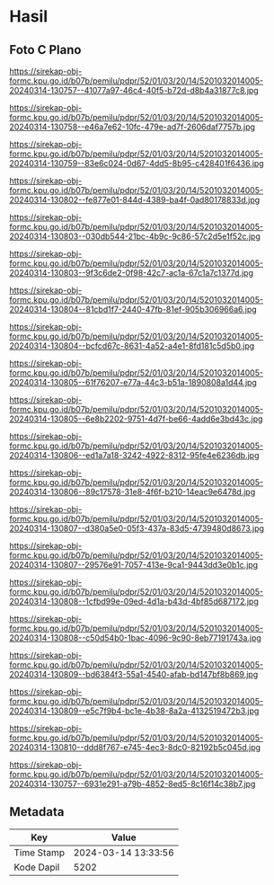 # Hasil

## Foto C Plano

https://sirekap-obj-formc.kpu.go.id/b07b/pemilu/pdpr/52/01/03/20/14/5201032014005-20240314-130757--41077a97-46c4-40f5-b72d-d8b4a31877c8.jpg

https://sirekap-obj-formc.kpu.go.id/b07b/pemilu/pdpr/52/01/03/20/14/5201032014005-20240314-130758--e46a7e62-10fc-479e-ad7f-2606daf7757b.jpg

https://sirekap-obj-formc.kpu.go.id/b07b/pemilu/pdpr/52/01/03/20/14/5201032014005-20240314-130759--83e6c024-0d67-4dd5-8b95-c428401f6436.jpg

https://sirekap-obj-formc.kpu.go.id/b07b/pemilu/pdpr/52/01/03/20/14/5201032014005-20240314-130802--fe877e01-844d-4389-ba4f-0ad80178833d.jpg

https://sirekap-obj-formc.kpu.go.id/b07b/pemilu/pdpr/52/01/03/20/14/5201032014005-20240314-130803--030db544-21bc-4b9c-9c86-57c2d5e1f52c.jpg

https://sirekap-obj-formc.kpu.go.id/b07b/pemilu/pdpr/52/01/03/20/14/5201032014005-20240314-130803--9f3c6de2-0f98-42c7-ac1a-67c1a7c1377d.jpg

https://sirekap-obj-formc.kpu.go.id/b07b/pemilu/pdpr/52/01/03/20/14/5201032014005-20240314-130804--81cbd1f7-2440-47fb-81ef-905b306966a6.jpg

https://sirekap-obj-formc.kpu.go.id/b07b/pemilu/pdpr/52/01/03/20/14/5201032014005-20240314-130804--bcfcd67c-8631-4a52-a4e1-8fd181c5d5b0.jpg

https://sirekap-obj-formc.kpu.go.id/b07b/pemilu/pdpr/52/01/03/20/14/5201032014005-20240314-130805--61f76207-e77a-44c3-b51a-1890808a1d44.jpg

https://sirekap-obj-formc.kpu.go.id/b07b/pemilu/pdpr/52/01/03/20/14/5201032014005-20240314-130805--6e8b2202-9751-4d7f-be66-4add6e3bd43c.jpg

https://sirekap-obj-formc.kpu.go.id/b07b/pemilu/pdpr/52/01/03/20/14/5201032014005-20240314-130806--ed1a7a18-3242-4922-8312-95fe4e6236db.jpg

https://sirekap-obj-formc.kpu.go.id/b07b/pemilu/pdpr/52/01/03/20/14/5201032014005-20240314-130806--89c17578-31e8-4f6f-b210-14eac9e6478d.jpg

https://sirekap-obj-formc.kpu.go.id/b07b/pemilu/pdpr/52/01/03/20/14/5201032014005-20240314-130807--d380a5e0-05f3-437a-83d5-4739480d8673.jpg

https://sirekap-obj-formc.kpu.go.id/b07b/pemilu/pdpr/52/01/03/20/14/5201032014005-20240314-130807--29576e91-7057-413e-9ca1-9443dd3e0b1c.jpg

https://sirekap-obj-formc.kpu.go.id/b07b/pemilu/pdpr/52/01/03/20/14/5201032014005-20240314-130808--1cfbd99e-09ed-4d1a-b43d-4bf85d687172.jpg

https://sirekap-obj-formc.kpu.go.id/b07b/pemilu/pdpr/52/01/03/20/14/5201032014005-20240314-130808--c50d54b0-1bac-4096-9c90-8eb77191743a.jpg

https://sirekap-obj-formc.kpu.go.id/b07b/pemilu/pdpr/52/01/03/20/14/5201032014005-20240314-130809--bd6384f3-55a1-4540-afab-bd147bf8b869.jpg

https://sirekap-obj-formc.kpu.go.id/b07b/pemilu/pdpr/52/01/03/20/14/5201032014005-20240314-130809--e5c7f9b4-bc1e-4b38-8a2a-4132519472b3.jpg

https://sirekap-obj-formc.kpu.go.id/b07b/pemilu/pdpr/52/01/03/20/14/5201032014005-20240314-130810--ddd8f767-e745-4ec3-8dc0-82192b5c045d.jpg

https://sirekap-obj-formc.kpu.go.id/b07b/pemilu/pdpr/52/01/03/20/14/5201032014005-20240314-130757--6931e291-a79b-4852-8ed5-8c16f14c38b7.jpg


## Metadata

| Key        | Value               |
| ---------- | ------------------- |
| Time Stamp | 2024-03-14 13:33:56 |
| Kode Dapil | 5202                |



